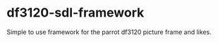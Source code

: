 df3120-sdl-framework
====================

Simple to use framework for the parrot df3120 picture frame and likes. 